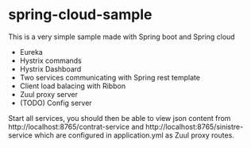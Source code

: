 # spring-cloud-sample

This is a very simple sample made with Spring boot and Spring cloud

* Eureka
* Hystrix commands
* Hystrix Dashboard
* Two services communicating with Spring rest template
* Client load balacing with Ribbon
* Zuul proxy server
* (TODO) Config server

Start all services, you should then be able to view json content from http://localhost:8765/contrat-service and http://localhost:8765/sinistre-service which are configured in application.yml as Zuul proxy routes.
